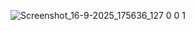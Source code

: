 ![Screenshot_16-9-2025_175636_127 0 0 1](https://github.com/user-attachments/assets/7d00778d-f09e-4292-b923-f2bf6c8261c3)

